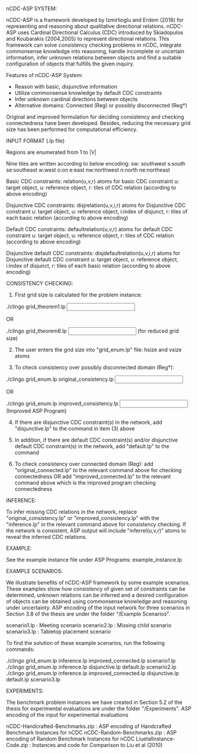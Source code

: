 
nCDC-ASP SYSTEM:

nCDC-ASP is a framework developed by Izmirlioglu and Erdem (2018) for representing and reasoning about qualitative directional relations. nCDC-ASP uses Cardinal Directional Calculus (CDC) introduced by Skiadopulos and Koubarakis (2004,2005) to represent directional relations. This framework can solve consistency checking problems in nCDC, integrate commonsense knowledge into reasoning, handle incomplete or uncertain information, infer unknown relations between objects and find a suitable configuration of objects that fulfills the given inquiry.

Features of nCDC-ASP System:
- Reason with basic, disjunctive information
- Utilize commonsense knowledge by default CDC constraints
- Infer unknown cardinal directions between objects
- Alternative domains: Connected (Reg) or possibly disconnected (Reg*)

Original and improved formulation for deciding consistency and checking connectedness have been developed. Besides, reducing the necessary grid size has been performed for computational efficiency.




INPUT FORMAT (.lp file)

Regions are enumerated from 1 to |V|

Nine tiles are written according to below encoding:
sw: southwest  s:south  se:southeast  w:west  o:on   e:east  nw:northwest  n:north  ne:northeast


Basic CDC constraints:
relation(u,v,r)  atoms for basic CDC constraint
u: target object,  u: reference object,  r: tiles of CDC relation (according to above encoding)

Disjunctive CDC constraints:
disjrelation(u,v,i,r)  atoms for Disjunctive CDC constraint
u: target object,  u: reference object, i:index of disjunct, r: tiles of each basic relation (according to above encoding)

Default CDC constraints:
defaultrelation(u,v,r)  atoms for default CDC constraint
u: target object,  u: reference object,  r: tiles of CDC relation (according to above encoding)

Disjunctive default CDC constraints:
disjdefaultrelation(u,v,i,r)  atoms for Disjunctive default CDC constraint
u: target object,  u: reference object, i:index of disjunct, r: tiles of each basic relation (according to above encoding)




CONSISTENCY CHECKING:

1) First grid size is calculated for the problem instance:

./clingo grid_theorem1.lp  <input lp file>

OR

./clingo grid_theorem8.lp  <input lp file>      (for reduced grid size)

 
2) The user enters the grid size into "grid_enum.lp" file:  hsize and vsize atoms

3) To check consistency over possibly disconnected domain (Reg*):

./clingo grid_enum.lp original_consistency.lp  <input lp file>

OR

./clingo grid_enum.lp improved_consistency.lp  <input lp file>    (Improved ASP Program)


4) If there are disjunctive CDC constraint(s) in the network, add "disjunctive.lp"  to the command in item (3) above

5) In addition, if there are default CDC constraint(s) and/or disjunctive default CDC constraint(s) in the network, add "default.lp"  to the command

6) To check consistency over connected domain (Reg):
add "original_connected.lp"  to the relevant command above for checking connectedness
OR
add "improved_connected.lp"  to the relevant command above which is the improved program checking connectedness



INFERENCE:

To infer missing CDC relations in the network, replace "original_consistency.lp" or "improved_consistency.lp" with the "inference.lp" in the relevant command above for consistency checking. If the network is consistent, ASP output will include "inferrel(u,v,r)"  atoms to reveal the inferred CDC relations.




EXAMPLE:

See the example instance file under ASP Programs: example_instance.lp




EXAMPLE SCENARIOS:

We illustrate benefits of nCDC-ASP framework by some example scenarios. These examples show how consistency of given set of constraints can be determined, unknown relations can be inferred and a desired configuration of objects can be obtained using commonsense knowledge and reasoning under uncertainty. ASP encoding of the input network for three scenarios in Section 3.8 of the thesis are under the folder "/Example Scenarios".

scenario1.lp : Meeting scenario
scenario2.lp : Missing child scenario
scenario3.lp : Tabletop placement scenario

To find the solution of these example scenarios, run the following commands:

./clingo grid_enum.lp inference.lp improved_connected.lp scenario1.lp
./clingo grid_enum.lp inference.lp disjunctive.lp default.lp scenario2.lp
./clingo grid_enum.lp inference.lp improved_connected.lp disjunctive.lp default.lp scenario3.lp




EXPERIMENTS:

The benchmark problem instances we have created in Section 5.2  of the thesis for experimental evaluations are under the folder "/Experiments".
ASP encoding of the input for experimental evaluations  

nCDC-Handcrafted-Benchmarks.zip : ASP encoding of Handcrafted Benchmark Instances for nCDC
nCDC-Random-Benchmarks.zip : ASP encoding of Random Benchmark Instances for nCDC
LiuetalInstance-Code.zip : Instances and code for Comparison to Liu et al (2010)

